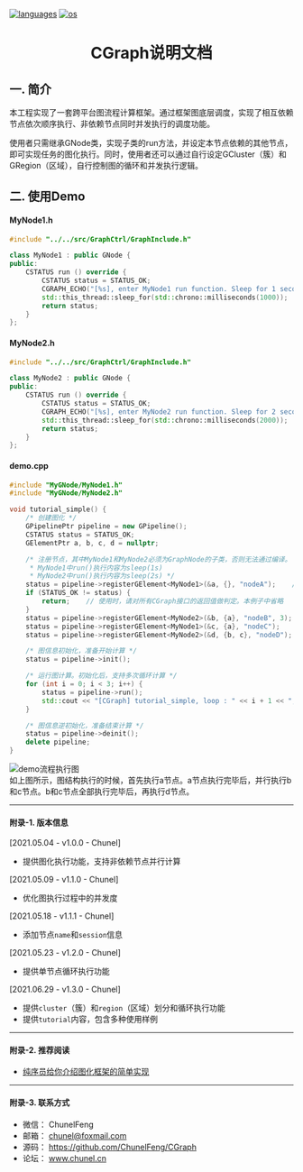<p align="left">
  <a href="https://github.com/ChunelFeng/caiss"><img src="https://badgen.net/badge/langs/C++/cyan?list=1" alt="languages"></a>
  <a href="https://github.com/ChunelFeng/caiss"><img src="https://badgen.net/badge/os/MacOS,Linux,Windows/cyan?list=1" alt="os"></a>
</p>

<h1 align="center">
  CGraph说明文档
</h1>

## 一. 简介

本工程实现了一套跨平台图流程计算框架。通过框架图底层调度，实现了相互依赖节点依次顺序执行、非依赖节点同时并发执行的调度功能。

使用者只需继承GNode类，实现子类的run方法，并设定本节点依赖的其他节点，即可实现任务的图化执行。同时，使用者还可以通过自行设定GCluster（簇）和GRegion（区域），自行控制图的循环和并发执行逻辑。


## 二. 使用Demo

#### MyNode1.h
```cpp
#include "../../src/GraphCtrl/GraphInclude.h"

class MyNode1 : public GNode {
public:
    CSTATUS run () override {
        CSTATUS status = STATUS_OK;
        CGRAPH_ECHO("[%s], enter MyNode1 run function. Sleep for 1 second ... ", this->getName().c_str());
        std::this_thread::sleep_for(std::chrono::milliseconds(1000));
        return status;
    }
};
```

#### MyNode2.h
```cpp
#include "../../src/GraphCtrl/GraphInclude.h"

class MyNode2 : public GNode {
public:
    CSTATUS run () override {
        CSTATUS status = STATUS_OK;
        CGRAPH_ECHO("[%s], enter MyNode2 run function. Sleep for 2 second ... ", this->getName().c_str());
        std::this_thread::sleep_for(std::chrono::milliseconds(2000));
        return status;
    }
};
```

#### demo.cpp
```cpp
#include "MyGNode/MyNode1.h"
#include "MyGNode/MyNode2.h"

void tutorial_simple() {
    /* 创建图化 */
    GPipelinePtr pipeline = new GPipeline();
    CSTATUS status = STATUS_OK;
    GElementPtr a, b, c, d = nullptr;

    /* 注册节点，其中MyNode1和MyNode2必须为GraphNode的子类，否则无法通过编译。
     * MyNode1中run()执行内容为sleep(1s)
     * MyNode2中run()执行内容为sleep(2s) */
    status = pipeline->registerGElement<MyNode1>(&a, {}, "nodeA");    // 将名为nodeA，无执行依赖的node信息，注册入pipeline中
    if (STATUS_OK != status) {
        return;    // 使用时，请对所有CGraph接口的返回值做判定。本例子中省略
    }
    status = pipeline->registerGElement<MyNode2>(&b, {a}, "nodeB", 3);    // 将名为nodeB，依赖a执行且自循环3次的信息，注册入pipeline中
    status = pipeline->registerGElement<MyNode1>(&c, {a}, "nodeC");
    status = pipeline->registerGElement<MyNode2>(&d, {b, c}, "nodeD");    // 将名为nodeB，依赖{b,c}执行的信息，注册入pipeline中

    /* 图信息初始化，准备开始计算 */
    status = pipeline->init();

    /* 运行图计算。初始化后，支持多次循环计算 */
    for (int i = 0; i < 3; i++) {
        status = pipeline->run();
        std::cout << "[CGraph] tutorial_simple, loop : " << i + 1 << ", and run status = " << status << std::endl;
    }

    /* 图信息逆初始化，准备结束计算 */
    status = pipeline->deinit();
    delete pipeline;
}
```

![demo流程执行图](https://github.com/ChunelFeng/CGraph/blob/main/doc/image/CGraphDemo.jpg)
<br>
如上图所示，图结构执行的时候，首先执行a节点。a节点执行完毕后，并行执行b和c节点。b和c节点全部执行完毕后，再执行d节点。

------------
#### 附录-1. 版本信息

[2021.05.04 - v1.0.0 - Chunel]
* 提供图化执行功能，支持非依赖节点并行计算

[2021.05.09 - v1.1.0 - Chunel]
* 优化图执行过程中的并发度

[2021.05.18 - v1.1.1 - Chunel]
* 添加节点`name`和`session`信息

[2021.05.23 - v1.2.0 - Chunel]
* 提供单节点循环执行功能

[2021.06.29 - v1.3.0 - Chunel]
* 提供`cluster`（簇）和`region`（区域）划分和循环执行功能
* 提供`tutorial`内容，包含多种使用样例

------------
#### 附录-2. 推荐阅读

* [纯序员给你介绍图化框架的简单实现](http://www.chunel.cn/archives/cgraph-simple-introduce)

------------
#### 附录-3. 联系方式

* 微信： ChunelFeng
* 邮箱： chunel@foxmail.com
* 源码： https://github.com/ChunelFeng/CGraph
* 论坛： www.chunel.cn
